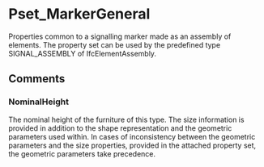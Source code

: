 # Pset_MarkerGeneral

Properties common to a signalling marker made as an assembly of elements. The property set can be used by the predefined type SIGNAL_ASSEMBLY of IfcElementAssembly.
<!-- end of short definition -->

## Comments

### NominalHeight

The nominal height of the furniture of this type. The size information is provided in addition to the shape representation and the geometric parameters used within. In cases of inconsistency between the geometric parameters and the size properties, provided in the attached property set, the geometric parameters take precedence.

